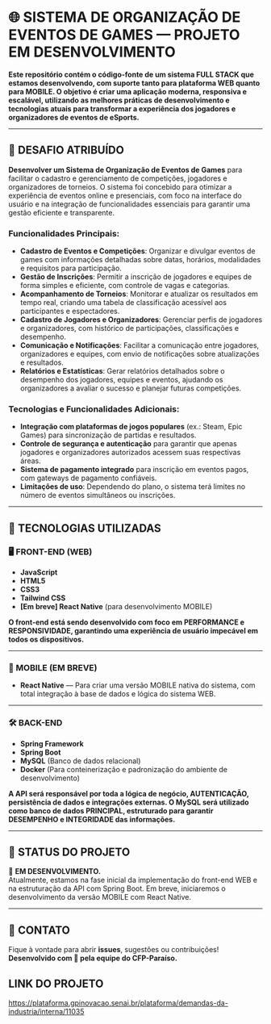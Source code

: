 # 🌐 SISTEMA DE ORGANIZAÇÃO DE EVENTOS DE GAMES — PROJETO EM DESENVOLVIMENTO

**Este repositório contém o código-fonte de um sistema FULL STACK que estamos desenvolvendo, com suporte tanto para plataforma WEB quanto para MOBILE. O objetivo é criar uma aplicação moderna, responsiva e escalável, utilizando as melhores práticas de desenvolvimento e tecnologias atuais para transformar a experiência dos jogadores e organizadores de eventos de eSports.**

---

## 🎯 DESAFIO ATRIBUÍDO

**Desenvolver um Sistema de Organização de Eventos de Games** para facilitar o cadastro e gerenciamento de competições, jogadores e organizadores de torneios. O sistema foi concebido para otimizar a experiência de eventos online e presenciais, com foco na interface do usuário e na integração de funcionalidades essenciais para garantir uma gestão eficiente e transparente.

### **Funcionalidades Principais:**

- **Cadastro de Eventos e Competições**: Organizar e divulgar eventos de games com informações detalhadas sobre datas, horários, modalidades e requisitos para participação.
- **Gestão de Inscrições**: Permitir a inscrição de jogadores e equipes de forma simples e eficiente, com controle de vagas e categorias.
- **Acompanhamento de Torneios**: Monitorar e atualizar os resultados em tempo real, criando uma tabela de classificação acessível aos participantes e espectadores.
- **Cadastro de Jogadores e Organizadores**: Gerenciar perfis de jogadores e organizadores, com histórico de participações, classificações e desempenho.
- **Comunicação e Notificações**: Facilitar a comunicação entre jogadores, organizadores e equipes, com envio de notificações sobre atualizações e resultados.
- **Relatórios e Estatísticas**: Gerar relatórios detalhados sobre o desempenho dos jogadores, equipes e eventos, ajudando os organizadores a avaliar o sucesso e planejar futuras competições.

### **Tecnologias e Funcionalidades Adicionais:**
- **Integração com plataformas de jogos populares** (ex.: Steam, Epic Games) para sincronização de partidas e resultados.
- **Controle de segurança e autenticação** para garantir que apenas jogadores e organizadores autorizados acessem suas respectivas áreas.
- **Sistema de pagamento integrado** para inscrição em eventos pagos, com gateways de pagamento confiáveis.
- **Limitações de uso**: Dependendo do plano, o sistema terá limites no número de eventos simultâneos ou inscrições.

---

## 🚀 TECNOLOGIAS UTILIZADAS

### 🖥️ FRONT-END (WEB)

- **JavaScript**
- **HTML5**
- **CSS3**
- **Tailwind CSS**
- **[Em breve] React Native** (para desenvolvimento MOBILE)

**O front-end está sendo desenvolvido com foco em PERFORMANCE e RESPONSIVIDADE, garantindo uma experiência de usuário impecável em todos os dispositivos.**

---

### 📱 MOBILE (EM BREVE)

- **React Native** — Para criar uma versão MOBILE nativa do sistema, com total integração à base de dados e lógica do sistema WEB.

---

### 🛠️ BACK-END

- **Spring Framework**
- **Spring Boot**
- **MySQL** (Banco de dados relacional)
- **Docker** (Para conteinerização e padronização do ambiente de desenvolvimento)

**A API será responsável por toda a lógica de negócio, AUTENTICAÇÃO, persistência de dados e integrações externas. O MySQL será utilizado como banco de dados PRINCIPAL, estruturado para garantir DESEMPENHO e INTEGRIDADE das informações.**

---

## 🧪 STATUS DO PROJETO

🔧 **EM DESENVOLVIMENTO.**  
Atualmente, estamos na fase inicial da implementação do front-end WEB e na estruturação da API com Spring Boot. Em breve, iniciaremos o desenvolvimento da versão MOBILE com React Native.

---

## 💬 CONTATO

Fique à vontade para abrir **issues**, sugestões ou contribuições!  
**Desenvolvido com 💙 pela equipe do CFP-Paraíso.**


## LINK DO PROJETO

https://plataforma.gpinovacao.senai.br/plataforma/demandas-da-industria/interna/11035
